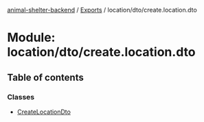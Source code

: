 [animal-shelter-backend](../README.md) / [Exports](../modules.md) / location/dto/create.location.dto

# Module: location/dto/create.location.dto

## Table of contents

### Classes

- [CreateLocationDto](../classes/location_dto_create_location_dto.CreateLocationDto.md)
